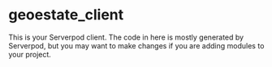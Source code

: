 # geoestate_client

This is your Serverpod client. The code in here is mostly generated by
Serverpod, but you may want to make changes if you are adding modules to your
project.
